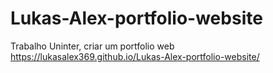# Lukas-Alex-portfolio-website
Trabalho Uninter, criar um portfolio web
https://lukasalex369.github.io/Lukas-Alex-portfolio-website/
